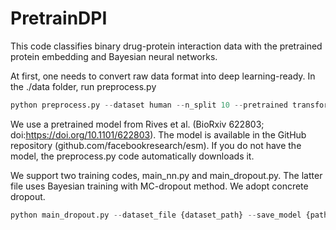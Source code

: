 # PretrainDPI

This code classifies binary drug-protein interaction data with the pretrained protein embedding and Bayesian neural networks.

At first, one needs to convert raw data format into deep learning-ready. In the ./data folder, run preprocess.py
```python
python preprocess.py --dataset human --n_split 10 --pretrained transformer12
```
We use a pretrained model from Rives et al. (BioRxiv 622803; doi:https://doi.org/10.1101/622803). The model is available in the GitHub repository (github.com/facebookresearch/esm). If you do not have the model, the preprocess.py code automatically downloads it.  

We support two training codes, main_nn.py and main_dropout.py. The latter file uses Bayesian training with MC-dropout method. We adopt concrete dropout.
```python
python main_dropout.py --dataset_file {dataset_path} --save_model {path_to_save_your_trained_model} --save_result {path_to_save_your_classification_result} 
```
